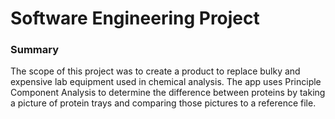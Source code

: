 # Software Engineering Project
### Summary
The scope of this project was to create a product to replace bulky and expensive lab equipment used in chemical analysis. The app uses Principle Component Analysis to determine the difference between proteins by taking a picture of protein trays and comparing those pictures to a reference file.
